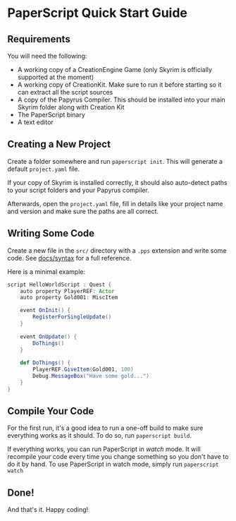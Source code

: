 # PaperScript Quick Start Guide

## Requirements
You will need the following:

 - A working copy of a CreationEngine Game (only Skyrim is officially supported at the moment)
 - A working copy of CreationKit. Make sure to run it before starting so it can extract all the script sources
 - A copy of the Papyrus Compiler. This should be installed into your main Skyrim folder along with Creation Kit
 - The PaperScript binary
 - A text editor

## Creating a New Project

Create a folder somewhere and run `paperscript init`. This will generate a default `project.yaml` file.

If your copy of Skyrim is installed correctly, it should also auto-detect paths to your script folders and your
Papyrus compiler.

Afterwards, open the `project.yaml` file, fill in details like your project name and version and make sure the
paths are all correct.

## Writing Some Code

Create a new file in the `src/` directory with a `.pps` extension and write some code. See [docs/syntax](syntax.md)
for a full reference.

Here is a minimal example:

```scala
script HelloWorldScript : Quest {
    auto property PlayerREF: Actor
    auto property Gold001: MiscItem

    event OnInit() {
        RegisterForSingleUpdate()
    }
    
    event OnUpdate() {
        DoThings()
    }
    
    def DoThings() {
        PlayerREF.GiveItem(Gold001, 100)
        Debug.MessageBox("Have some gold...")
    }
}
```

## Compile Your Code

For the first run, it's a good idea to run a one-off build to make sure everything works
as it should. To do so, run `paperscript build`.

If everything works, you can run PaperScript in *watch* mode. It will recompile your code
every time you change something so you don't have to do it by hand. To use PaperScript in
watch mode, simply run `paperscript watch`

## Done!

And that's it. Happy coding!
